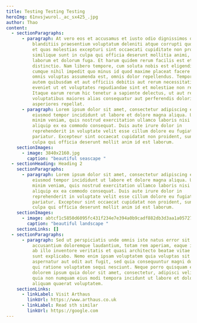 ```yaml
---
title: Testing Testing Testing
heroImg: 61nvsjwurol._ac_sx425_.jpg
author: Thao
content:
  - sectionParagraphs:
      - paragraph: At vero eos et accusamus et iusto odio dignissimos ducimus qui
          blanditiis praesentium voluptatum deleniti atque corrupti quos dolores
          et quas molestias excepturi sint occaecati cupiditate non provident,
          similique sunt in culpa qui officia deserunt mollitia animi, id est
          laborum et dolorum fuga. Et harum quidem rerum facilis est et expedita
          distinctio. Nam libero tempore, cum soluta nobis est eligendi optio
          cumque nihil impedit quo minus id quod maxime placeat facere possimus,
          omnis voluptas assumenda est, omnis dolor repellendus. Temporibus
          autem quibusdam et aut officiis debitis aut rerum necessitatibus saepe
          eveniet ut et voluptates repudiandae sint et molestiae non recusandae.
          Itaque earum rerum hic tenetur a sapiente delectus, ut aut reiciendis
          voluptatibus maiores alias consequatur aut perferendis doloribus
          asperiores repellat.
      - paragraph: Lorem ipsum dolor sit amet, consectetur adipiscing elit, sed do
          eiusmod tempor incididunt ut labore et dolore magna aliqua. Ut enim ad
          minim veniam, quis nostrud exercitation ullamco laboris nisi ut
          aliquip ex ea commodo consequat. Duis aute irure dolor in
          reprehenderit in voluptate velit esse cillum dolore eu fugiat nulla
          pariatur. Excepteur sint occaecat cupidatat non proident, sunt in
          culpa qui officia deserunt mollit anim id est laborum.
    sectionImages:
      - image: 3840x2160.jpg
        caption: "beautiful seascape "
  - sectionHeading: Heading 2
    sectionParagraphs:
      - paragraph: Lorem ipsum dolor sit amet, consectetur adipiscing elit, sed do
          eiusmod tempor incididunt ut labore et dolore magna aliqua. Ut enim ad
          minim veniam, quis nostrud exercitation ullamco laboris nisi ut
          aliquip ex ea commodo consequat. Duis aute irure dolor in
          reprehenderit in voluptate velit esse cillum dolore eu fugiat nulla
          pariatur. Excepteur sint occaecat cupidatat non proident, sunt in
          culpa qui officia deserunt mollit anim id est laborum.
    sectionImages:
      - image: abtcf1c5850d6095fc431f234e7e394a0b9cadf882db3d3aa1a05727b1cb84cd361.jpg
        caption: "beautiful landscape "
    sectionLinks: []
  - sectionParagraphs:
      - paragraph: Sed ut perspiciatis unde omnis iste natus error sit voluptatem
          accusantium doloremque laudantium, totam rem aperiam, eaque ipsa quae
          ab illo inventore veritatis et quasi architecto beatae vitae dicta
          sunt explicabo. Nemo enim ipsam voluptatem quia voluptas sit
          aspernatur aut odit aut fugit, sed quia consequuntur magni dolores eos
          qui ratione voluptatem sequi nesciunt. Neque porro quisquam est, qui
          dolorem ipsum quia dolor sit amet, consectetur, adipisci velit, sed
          quia non numquam eius modi tempora incidunt ut labore et dolore magnam
          aliquam quaerat voluptatem.
    sectionLinks:
      - linkLabel: Visit Arthaus
        linkUrl: https://www.arthaus.co.uk
      - linkLabel: Read sth similar
        linkUrl: https://google.com
---
```

